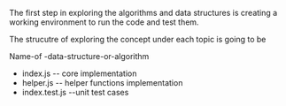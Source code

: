 The first step in exploring the algorithms and data structures is creating a working environment to run the code and test them.

The strucutre of exploring the concept under each topic is going to be

Name-of -data-structure-or-algorithm
* index.js -- core implementation
* helper.js -- helper functions implementation
* index.test.js --unit test cases

